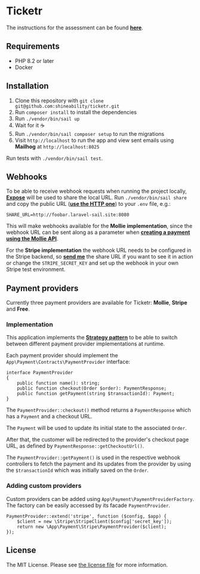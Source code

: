 # Ticketr

The instructions for the assessment can be found [**here**](ASSESSMENT.md).

## Requirements

- PHP 8.2 or later
- Docker

## Installation

1. Clone this repository with `git clone git@github.com:shineability/ticketr.git`
2. Run `composer install` to install the dependencies
3. Run `./vendor/bin/sail up` 
4. Wait for it ☕
5. Run `./vendor/bin/sail composer setup` to run the migrations
6. Visit `http://localhost` to run the app and view sent emails using **Mailhog** at `http://localhost:8025`

Run tests with `./vendor/bin/sail test`.

## Webhooks

To be able to receive webhook requests when running the project locally, [**Expose**](https://expose.dev/docs/introduction) will be used to share the local URL. Run `./vendor/bin/sail share` and copy the public URL ([**use the HTTP one**](https://github.com/laravel/sail/issues/216)) to your `.env` file, e.g.: 

```
SHARE_URL=http://foobar.laravel-sail.site:8080
```
This will make webhooks available for the **Mollie implementation**, since the webhook URL can be sent along as a parameter when [**creating a payment using the Mollie API**](https://docs.mollie.com/reference/v2/payments-api/create-payment).  

For the **Stripe implementation** the webhook URL needs to be configured in the Stripe backend, so [**send me**](https://github.com/shineability) the share URL if you want to see it in action or change the `STRIPE_SECRET_KEY` and set up the webhook in your own Stripe test environment.

## Payment providers

Currently three payment providers are available for Ticketr: **Mollie**, **Stripe** and
**Free**.

### Implementation

This application implements the [**Strategy pattern**](https://refactoring.guru/design-patterns/strategy) to be able to switch between different payment provider implementations at runtime.

Each payment provider should implement the `App\Payment\Contracts\PaymentProvider` interface:

```
interface PaymentProvider
{
    public function name(): string;
    public function checkout(Order $order): PaymentResponse;
    public function getPayment(string $transactionId): Payment;
}
```
The `PaymentProvider::checkout()` method returns a `PaymentResponse` which has a `Payment` and a checkout URL. 

The `Payment` will be used to update its initial state to the associated `Order`. 

After that, the customer will be redirected to the provider's checkout page URL, as defined by `PaymentResponse::getCheckoutUrl()`.

The `PaymentProvider::getPayment()` is used in the respective webhook controllers to fetch the payment and its updates from the provider by using the  `$transactionId` which was initially saved on the `Order`. 


### Adding custom providers

Custom providers can be added using `App\Payment\PaymentProviderFactory`. The factory can be easily accessed by its facade `PaymentProvider`.

```
PaymentProvider::extend('stripe', function ($config, $app) {
	$client = new \Stripe\StripeClient($config['secret_key']);
	return new \App\Payment\Stripe\PaymentProvider($client);
});
```

## License

The MIT License. Please see [the license file](LICENSE.md) for more information.
